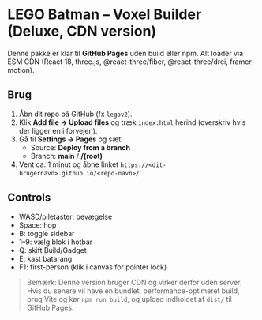 # LEGO Batman – Voxel Builder (Deluxe, CDN version)

Denne pakke er klar til **GitHub Pages** uden build eller npm. Alt loader via ESM CDN (React 18, three.js, @react-three/fiber, @react-three/drei, framer-motion).

## Brug
1. Åbn dit repo på GitHub (fx `legov2`).
2. Klik **Add file → Upload files** og træk `index.html` herind (overskriv hvis der ligger en i forvejen).
3. Gå til **Settings → Pages** og sæt:
   - Source: **Deploy from a branch**
   - Branch: **main** / **/(root)**
4. Vent ca. 1 minut og åbne linket `https://<dit-brugernavn>.github.io/<repo-navn>/`.

## Controls
- WASD/piletaster: bevægelse
- Space: hop
- B: toggle sidebar
- 1–9: vælg blok i hotbar
- Q: skift Build/Gadget
- E: kast batarang
- F1: first-person (klik i canvas for pointer lock)

> Bemærk: Denne version bruger CDN og virker derfor uden server. Hvis du senere vil have en bundlet, performance-optimeret build, brug Vite og kør `npm run build`, og upload indholdet af `dist/` til GitHub Pages.
